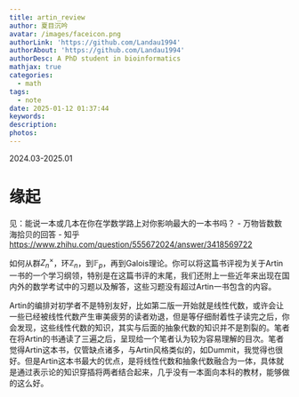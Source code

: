 ```yaml
---
title: artin_review
author: 夏目沉吟
avatar: /images/faceicon.png
authorLink: 'https://github.com/Landau1994'
authorAbout: 'https://github.com/Landau1994'
authorDesc: A PhD student in bioinformatics
mathjax: true
categories:
  - math
tags:
  - note
date: 2025-01-12 01:37:44
keywords:
description:
photos:
---
```

2024.03-2025.01
# 缘起
见：能说一本或几本在你在学数学路上对你影响最大的一本书吗？ - 万物皆数数海拾贝的回答 - 知乎
https://www.zhihu.com/question/555672024/answer/3418569722

如何从群$Z_n^{\times}$，环$\mathbb{Z}_n$，到$\mathbb{F}_p$，再到Galois理论。你可以将这篇书评视为关于Artin一书的一个学习纲领，特别是在这篇书评的末尾，我们还附上一些近年来出现在国内外的数学考试中的习题以及解答，这些习题没有超过Artin一书包含的内容。

Artin的编排对初学者不是特别友好，比如第二版一开始就是线性代数，或许会让一些已经被线性代数产生审美疲劳的读者劝退，但是等仔细耐着性子读完之后，你会发现，这些线性代数的知识，其实与后面的抽象代数的知识并不是割裂的。笔者在将Artin的书通读了三遍之后，呈现给一个笔者认为较为容易理解的目次。笔者觉得Artin这本书，仅管缺点诸多，与Artin风格类似的，如Dummit，我觉得也很好。但是Artin这本书最大的优点，是将线性代数和抽象代数融合为一体，具体就是通过表示论的知识穿插将两者结合起来，几乎没有一本面向本科的教材，能够做的这么好。
